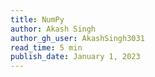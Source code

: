 ```yaml
---
title: NumPy
author: Akash Singh
author_gh_user: AkashSingh3031
read_time: 5 min
publish_date: January 1, 2023
---
```




